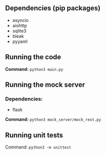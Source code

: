 ## Dependencies (pip packages)

- asyncio
- aiohttp
- sqlite3
- bleak
- pyyaml

## Running the code

**Command:** `python3 main.py`

## Running the mock server

### Dependencies:

- flask

**Command:** `python3 mock_server/mock_rest.py`

## Running unit tests

Command: `python3 -m unittest`